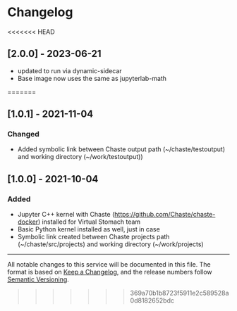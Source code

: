 # Changelog

<<<<<<< HEAD
## [2.0.0] - 2023-06-21
- updated to run via dynamic-sidecar
- Base image now uses the same as jupyterlab-math

=======
## [1.0.1] - 2021-11-04
### Changed
- Added symbolic link between Chaste output path (~/chaste/testoutput) and working directory (~/work/testoutput))
## [1.0.0] - 2021-10-04
### Added
- Jupyter C++ kernel with Chaste (https://github.com/Chaste/chaste-docker) installed for Virtual Stomach team
- Basic Python kernel installed as well,  just in case 
- Symbolic link created between Chaste projects path (~/chaste/src/projects) and working directory (~/work/projects)

---
All notable changes to this service will be documented in this file. The format is based on [Keep a Changelog](https://keepachangelog.com/en/1.0.0/), and the release numbers follow [Semantic Versioning](https://semver.org/spec/v2.0.0.html).


<!-- Add links here -->

<!-- HOW TO WRITE  THIS CHANGELOG

- Guiding Principles
  - Changelogs are for humans, not machines.
  - There should be an entry for every single version.
  - The same types of changes should be grouped.
  - Versions and sections should be linkable.
  - The latest version comes first.
  - The release date of each version is displayed.
  - Mention whether you follow Semantic Versioning.
  -
- Types of changes
  - Added for new features.
  - Changed for changes in existing functionality.
  - Deprecated for soon-to-be removed features.
  - Removed for now removed features.
  - Fixed for any bug fixes.
  - Security in case of vulnerabilities.

SEE https://keepachangelog.com/en/1.0.0/
-->
>>>>>>> 369a70b1b8723f5911e2c589528a0d8182652bdc
